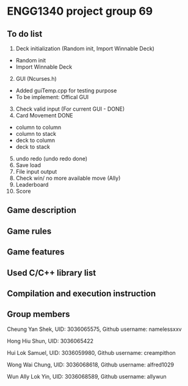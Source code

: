 # ENGG1340 project group 69
## To do list

1. Deck initialization  (Random init, Import Winnable Deck) 
  - Random init  
  - Import Winnable Deck
2. GUI (Ncurses.h)
  - Added guiTemp.cpp for testing purpose
  - To be implement: Offical GUI
3. Check valid input  (For current GUI - DONE)
4. Card Movement  DONE
  - column to column  
  - column to stack  
  - deck to column  
  - deck to stack  
5. undo redo (undo redo done)
6. Save load  
7. File input output  
8. Check win/ no more available move  (Ally)  
9. Leaderboard  
10. Score  


## Game description
## Game rules
## Game features
## Used C/C++ library list
## Compilation and execution instruction
## Group members
Cheung Yan Shek, UID: 3036065575, Github username: namelessxxv

Hong Hiu Shun, UID: 3036065422  

Hui Lok Samuel, UID: 3036059980, Github username: creampithon

Wong Wai Chung, UID: 3036068618, Github username: alfred1029

Wun Ally Lok Yin, UID: 3036068589, Github username: allywun
